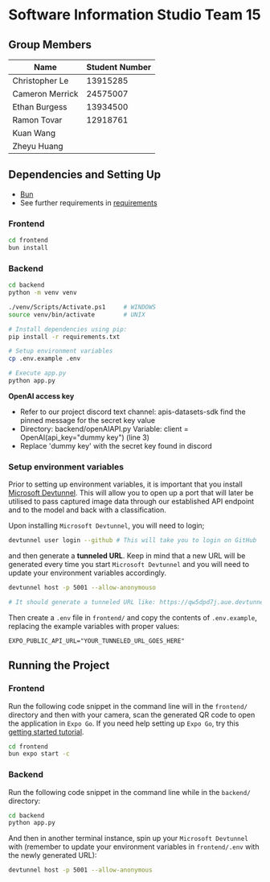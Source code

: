 # Software Information Studio Team 15

## Group Members

| Name            | Student Number |
| --------------- | -------------- |
| Christopher Le  | 13915285       |
| Cameron Merrick | 24575007       |
| Ethan Burgess   | 13934500       |
| Ramon Tovar     | 12918761       |
| Kuan Wang       |                |
| Zheyu Huang     |                |

## Dependencies and Setting Up

- [Bun](https://bun.sh/docs/installation)
- See further requirements in [requirements](backend\requirements.txt)

### Frontend
```bash
cd frontend
bun install
```

### Backend
```bash
cd backend
python -m venv venv

./venv/Scripts/Activate.ps1     # WINDOWS
source venv/bin/activate        # UNIX

# Install dependencies using pip:
pip install -r requirements.txt

# Setup environment variables
cp .env.example .env

# Execute app.py
python app.py
```
**OpenAI access key**

- Refer to our project discord text channel: apis-datasets-sdk find the pinned message for the secret key value
- Directory: backend/openAIAPI.py Variable: client = OpenAI(api_key="dummy key") (line 3)
- Replace 'dummy key' with the secret key found in discord

### Setup environment variables

Prior to setting up environment variables, it is important that you install [Microsoft Devtunnel](https://learn.microsoft.com/en-us/azure/developer/dev-tunnels/get-started). This will allow you to open up a port that will later be utilised to pass captured image data through our established API endpoint and to the model and back with a classification.

Upon installing `Microsoft Devtunnel`, you will need to login;

```bash
devtunnel user login --github # This will take you to login on GitHub
```

and then generate a **tunneled URL**. Keep in mind that a new URL will be generated every time you start `Microsoft Devtunnel` and you will need to update your environment variables accordingly.

```bash
devtunnel host -p 5001 --allow-anonymouso

# It should generate a tunneled URL like: https://qw5dpd7j.aue.devtunnels.ms:5001"
```

Then create a `.env` file in `frontend/` and copy the contents of `.env.example`, replacing the example variables with proper values:

```# .env
EXPO_PUBLIC_API_URL="YOUR_TUNNELED_URL_GOES_HERE"
```

## Running the Project
### Frontend

Run the following code snippet in the command line will in the `frontend/` directory and then with your camera, scan the generated QR code to open the application in `Expo Go`. If you need help setting up `Expo Go`, try this [getting started tutorial](https://docs.expo.dev/tutorial/create-your-first-app/).
```bash
cd frontend
bun expo start -c
```

### Backend

Run the following code snippet in the command line while in the `backend/` directory:
```bash
cd backend
python app.py
```

And then in another terminal instance, spin up your `Microsoft Devtunnel` with (remember to update your environment variables in `frontend/.env` with the newly generated URL):
```bash
devtunnel host -p 5001 --allow-anonymous
```
